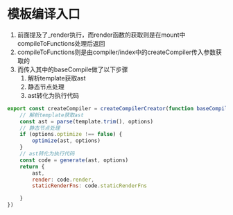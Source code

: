 # 模板编译入口
1. 前面提及了_render执行，而render函数的获取则是在mount中compileToFunctions处理后返回
2. compileToFunctions则是由compiler/index中的createCompiler传入参数获取的
3. 而传入其中的baseCompile做了以下步骤
   1. 解析template获取ast
   2. 静态节点处理
   3. ast转化为执行代码

```js
export const createCompiler = createCompilerCreator(function baseCompile(template, options) {
    // 解析template获取ast
    const ast = parse(template.trim(), options)
    // 静态节点处理
    if (options.optimize !== false) {
        optimize(ast, options)
    }
    // ast转化为执行代码
    const code = generate(ast, options)
    return {
        ast,
        render: code.render,
        staticRenderFns: code.staticRenderFns

    }
})
```
